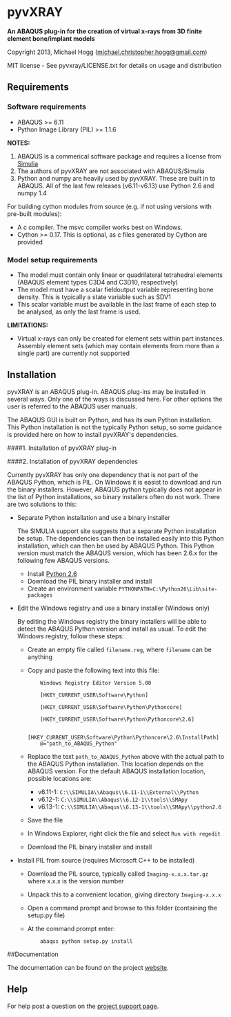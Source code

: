 # pyvXRAY

**An ABAQUS plug-in for the creation of virtual x-rays from 3D finite element bone/implant models**

Copyright 2013, Michael Hogg (michael.christopher.hogg@gmail.com)

MIT license - See pyvxray/LICENSE.txt for details on usage and distribution

## Requirements

### Software requirements

* ABAQUS >= 6.11
* Python Image Library (PIL) >= 1.1.6

**NOTES:**

1.  ABAQUS is a commerical software package and requires a license from [Simulia](http://www.3ds.com/products-services/simulia/overview/)
2.  The authors of pyvXRAY are not associated with ABAQUS/Simulia 
3.  Python and numpy are heavily used by pyvXRAY. These are built in to ABAQUS. All of the last few releases (v6.11-v6.13) use Python 2.6 and numpy 1.4

For building cython modules from source (e.g. if not using versions with pre-built modules):
* A c compiler. The msvc compiler works best on Windows.
* Cython >= 0.17. This is optional, as c files generated by Cython are provided

### Model setup requirements

* The model must contain only linear or quadrilateral tetrahedral elements (ABAQUS element types C3D4 and C3D10, respectively)
* The model must have a scalar fieldoutput variable representing bone density. This is typically a state variable such as SDV1
* This scalar variable must be available in the last frame of each step to be analysed, as only the last frame is used.

**LIMITATIONS:**

* Virtual x-rays can only be created for element sets within part instances. Assembly element sets (which may contain elements from more than a single part) are currently not supported

## Installation

pyvXRAY is an ABAQUS plug-in. ABAQUS plug-ins may be installed in several ways. Only one of the ways is discussed here. For other options the user is referred to the ABAQUS user manuals.

The ABAQUS GUI is built on Python, and has its own Python installation. This Python installation is not the typically Python setup, so some guidance is provided here on how to install pyvXRAY's dependencies.

####1. Installation of pyvXRAY plug-in

####2. Installation of pyvXRAY dependencies

Currently pyvXRAY has only one dependency that is not part of the ABAQUS Python, which is PIL. On Windows it is easist to download and run the binary installers. However, ABAQUS python typically does not appear in the list of Python installations, so binary installers often do not work. There are two solutions to this:

* Separate Python installation and use a binary installer

  The SIMULIA support site suggests that a separate Python installation be setup. The dependencies can then be installed easily into this Python installation, which can then be used by ABAQUS Python. This Python version must match the ABAQUS version, which has been 2.6.x for the following few ABAQUS versions. 

  + Install [Python 2.6](http://python.org)
  + Download the PIL binary installer and install
  + Create an environment variable `PYTHONPATH=C:\Python26\Lib\site-packages`

* Edit the Windows registry and use a binary installer (Windows only)

  By editing the Windows registry the binary installers will be able to detect the ABAQUS Python version and install as usual. To edit the Windows registry, follow these steps:

  + Create an empty file called `filename.reg`, where `filename` can be anything
  + Copy and paste the following text into this file:

            Windows Registry Editor Version 5.00

            [HKEY_CURRENT_USER\Software\Python]
 
            [HKEY_CURRENT_USER\Software\Python\Pythoncore]
 
            [HKEY_CURRENT_USER\Software\Python\Pythoncore\2.6]
 
            [HKEY_CURRENT_USER\Software\Python\Pythoncore\2.6\InstallPath]
            @="path_to_ABAQUS_Python"

  + Replace the text `path_to_ABAQUS_Python` above with the actual path to the ABAQUS Python installation. This location depends on the ABAQUS version. For the default ABAQUS installation location, possible locations are:

    * v6.11-1: `C:\\SIMULIA\\Abaqus\\6.11-1\\External\\Python`
    * v6.12-1: `C:\\SIMULIA\\Abaqus\\6.12-1\\tools\\SMApy`
    * v6.13-1: `C:\\SIMULIA\\Abaqus\\6.13-1\\tools\\SMApy\\python2.6`

  + Save the file
  + In Windows Explorer, right click the file and select `Run with regedit`
  + Download the PIL binary installer and install

* Install PIL from source (requires Microsoft C++ to be installed)

  + Download the PIL source, typically called `Imaging-x.x.x.tar.gz` where x.x.x is the version number
  + Unpack this to a convenient location, giving directory `Imaging-x.x.x`
  + Open a command prompt and browse to this folder (containing the setup.py file)
  + At the command prompt enter:

            abaqus python setup.py install

##Documentation

The documentation can be found on the project [website](https://code.google.com/p/pyvxray/).

## Help
 
For help post a question on the [project support page](https://groups.google.com/forum/#!forum/pyvxray).
